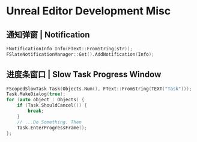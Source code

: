 # Unreal Editor Development Misc

## 通知弹窗 | Notification

```cpp
FNotificationInfo Info(FText::FromString(str));
FSlateNotificationManager::Get().AddNotification(Info);
```

## 进度条窗口 | Slow Task Progress Window

```cpp
FScopedSlowTask Task(Objects.Num(), FText::FromString(TEXT("Task")));
Task.MakeDialog(true);
for (auto object : Objects) {
    if (Task.ShouldCancel()) {
        break;
    }
    // ...Do Something. Then
    Task.EnterProgressFrame();
};
```
